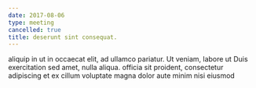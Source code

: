 ```yaml
---
date: 2017-08-06
type: meeting
cancelled: true
title: deserunt sint consequat.
---
```

aliquip in ut in occaecat elit, ad ullamco pariatur. Ut veniam, labore ut Duis exercitation sed amet, nulla aliqua. officia sit proident, consectetur adipiscing et ex cillum voluptate magna dolor aute minim nisi eiusmod